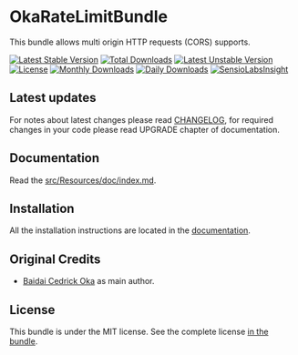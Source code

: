 OkaRateLimitBundle
==================

This bundle allows multi origin HTTP requests (CORS) supports.

[![Latest Stable Version](https://poser.pugx.org/coka/rate-limit-bundle/v/stable)](https://packagist.org/packages/coka/rate-limit-bundle)
[![Total Downloads](https://poser.pugx.org/coka/rate-limit-bundle/downloads)](https://packagist.org/packages/coka/rate-limit-bundle)
[![Latest Unstable Version](https://poser.pugx.org/coka/rate-limit-bundle/v/unstable)](https://packagist.org/packages/coka/rate-limit-bundle)
[![License](https://poser.pugx.org/coka/rate-limit-bundle/license)](https://packagist.org/packages/coka/rate-limit-bundle)
[![Monthly Downloads](https://poser.pugx.org/coka/rate-limit-bundle/d/monthly)](https://packagist.org/packages/coka/rate-limit-bundle)
[![Daily Downloads](https://poser.pugx.org/coka/rate-limit-bundle/d/daily)](https://packagist.org/packages/coka/rate-limit-bundle)
[![SensioLabsInsight](https://insight.sensiolabs.com/projects/decc08f3-aa4b-4c7b-8377-c61a4b2f961c/mini.png)](https://insight.sensiolabs.com/projects/decc08f3-aa4b-4c7b-8377-c61a4b2f961c)

Latest updates
--------------

For notes about latest changes please read [CHANGELOG](CHANGELOG.md), for required changes in your code please read UPGRADE chapter of documentation.

Documentation
-------------

Read the [src/Resources/doc/index.md](src/Resources/doc/index.md).

Installation
------------

All the installation instructions are located in the [documentation](src/Resources/doc/index.md).

Original Credits
----------------

* [Baidai Cedrick Oka](https://github.com/CedrickOka) as main author.

License
-------

This bundle is under the MIT license. See the complete license [in the bundle](LICENSE).
